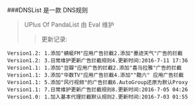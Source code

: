 ###DNSList 是一款 DNS规则
>UPlus Of PandaList 由 Eval 维护
>>更新记录:  
```
Version1.2: 1.添加"蜻蜓FM"应用广告拦截2.添加"墨迹天气"广告的拦截
Version1.2: 3.日常维护更新广告拦截规则4.更新时间:2016-7-11 17:36
Version1.1: 1.添加"豆瓣"应用广告的拦截2.添加"喜马拉雅"广告的拦截
Version1.1: 3.添加"华数TV"应用广告拦截4.添加""酷六" 应用广告拦截
Version1.1: 5.添加"风行视频"的广告拦截6.AutoGroup还原为默认Proxy
Version1.1: 7.日常维护更新广告拦截规则8.更新时间:2016-7-05 04:26
Version1.0: 1.加入基本代理拦截默认规则2.更新时间:2016-7-03 01:55
```
